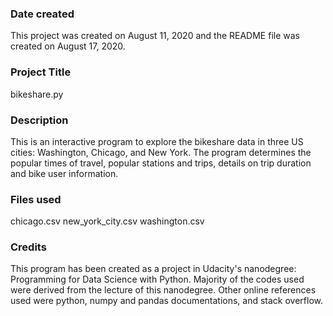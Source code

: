 ### Date created
This project was created on August 11, 2020 and the README file was created on August 17, 2020.

### Project Title
bikeshare.py

### Description
This is an interactive program to explore the bikeshare data in three US cities: Washington, Chicago, and New York. The program determines the popular times of travel, popular stations and trips, details on trip duration and bike user information.

### Files used
chicago.csv
new_york_city.csv
washington.csv

### Credits
This program has been created as a project in Udacity's nanodegree: Programming for Data Science with Python. Majority of the codes used were derived from the lecture of this nanodegree. Other online references used were python, numpy and pandas documentations, and stack overflow.

